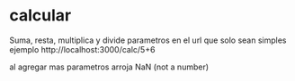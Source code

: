# calcular

Suma, resta, multiplica y divide parametros en el url que solo sean simples 
ejemplo
http://localhost:3000/calc/5+6 

al agregar mas parametros arroja NaN (not a number)
